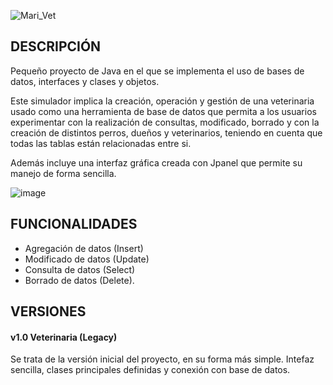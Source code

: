 ![Mari_Vet](https://github.com/LittleMari/Mari_Vet/assets/134427300/bd6cc0ed-7076-4d3a-abbb-2bf875b9f4cb)

## DESCRIPCIÓN
Pequeño proyecto de Java en el que se implementa el uso de bases de datos, interfaces y clases y objetos.

Este simulador implica la creación, operación y gestión de una veterinaria usado como una herramienta de base de datos que permita a los usuarios experimentar con la realización de consultas, modificado, borrado y con la creación de distintos perros, dueños y veterinarios, teniendo en cuenta que todas las tablas están relacionadas entre si. 

Además incluye una interfaz gráfica creada con Jpanel que permite su manejo de forma sencilla.

![image](https://github.com/LittleMari/Mari_Vet/assets/134427300/66cebd74-000f-41ae-9985-224c0b1321a6)



## FUNCIONALIDADES
- Agregación de datos (Insert)
- Modificado de datos (Update)
- Consulta de datos (Select)
- Borrado de datos (Delete).

## VERSIONES

#### v1.0 Veterinaria (Legacy)

Se trata de la versión inicial del proyecto, en su forma más simple. Intefaz sencilla, clases principales definidas y conexión con base de datos. 


